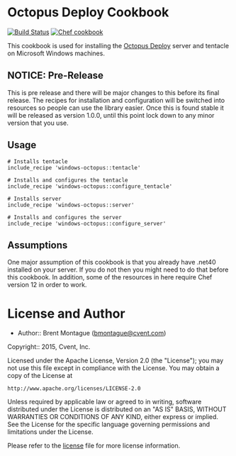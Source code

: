 Octopus Deploy Cookbook
=======================

[![Build Status](https://img.shields.io/travis/cvent/octopus-deploy-cookbook/master.svg?style=flat-square)](https://travis-ci.org/cvent/octopus-deploy-cookbook) [![Chef cookbook](https://img.shields.io/cookbook/v/octopus-deploy.svg?style=flat-square)](https://supermarket.chef.io/cookbooks/octopus-deploy)

This cookbook is used for installing the [Octopus Deploy](http://octopusdeploy.com) server and tentacle on Microsoft Windows machines.


## NOTICE: Pre-Release

This is pre release and there will be major changes to this before its final release.  The recipes for installation and configuration will be switched into resources so people can use the library easier. Once this is found stable it will be released as version 1.0.0, until this point lock down to any minor version that you use.


## Usage

```
# Installs tentacle
include_recipe 'windows-octopus::tentacle'

# Installs and configures the tentacle
include_recipe 'windows-octopus::configure_tentacle'

# Installs server
include_recipe 'windows-octopus::server'

# Installs and configures the server
include_recipe 'windows-octopus::configure_server'

```


## Assumptions

One major assumption of this cookbook is that you already have .net40 installed on your server.  If you do not then you might need to do that before this cookbook. In addition, some of the resources in here require Chef version 12 in order to work.


License and Author
==================

* Author:: Brent Montague (<bmontague@cvent.com>)

Copyright:: 2015, Cvent, Inc.

Licensed under the Apache License, Version 2.0 (the "License");
you may not use this file except in compliance with the License.
You may obtain a copy of the License at

    http://www.apache.org/licenses/LICENSE-2.0

Unless required by applicable law or agreed to in writing, software
distributed under the License is distributed on an "AS IS" BASIS,
WITHOUT WARRANTIES OR CONDITIONS OF ANY KIND, either express or implied.
See the License for the specific language governing permissions and
limitations under the License.

Please refer to the [license](LICENSE.md) file for more license information.
